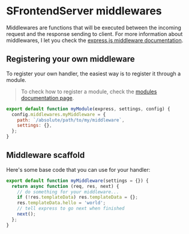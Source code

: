<!-- This file has been generated using
     the "@coffeekraken/s-markdown-builder" package.
     !!! Do not edit it directly... -->


<!-- body -->

<!--
/**
* @name            Middlewares
* @namespace       doc.servers
* @type            Markdown
* @platform        md
* @status          stable
* @menu            Documentation / Servers           /doc/servers/middlewares
*
* @since           2.0.0
* @author    Olivier Bossel <olivier.bossel@gmail.com> (https://coffeekraken.io)
*/
-->

# SFrontendServer middlewares

Middlewares are functions that will be executed between the incoming request and the response sending to client. For more information about middlewares, I let you check the [express.js middleware documentation](https://expressjs.com/en/guide/using-middleware.html).

## Registering your own middleware

To register your own handler, the easiest way is to register it through a module.

> To check how to register a module, check the [modules documentation page](/doc/servers/modules).

```js
export default function myModule(express, settings, config) {
  config.middlewares.myMiddleware = {
    path: `/absolute/path/to/my/middleware`,
    settings: {},
  };
}
```

## Middleware scaffold

Here's some base code that you can use for your handler:

```js
export default function myMiddleware(settings = {}) {
  return async function (req, res, next) {
    // do something for your middleware...
    if (!res.templateData) res.templateData = {};
    res.templateData.hello = 'world';
    // tell express to go next when finished
    next();
  };
}

```

